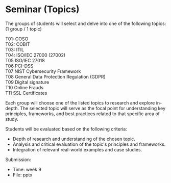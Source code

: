 
# Seminar (Topics)

The groups of students will select and delve into one of the following topics: (1 group / 1 topic)

T01: COSO  
T02: COBIT  
T03: ITIL  
T04: ISO/IEC 27000 (27002)  
T05	ISO/IEC 27018  
T06	PCI-DSS  
T07	NIST Cybersecurity Framework  
T08	General Data Protection Regulation (GDPR)  
T09	Digital signature   
T10	Online Frauds  
T11	SSL Certificates  

Each group will choose one of the listed topics to research and explore in-depth. The selected topic will serve as the focal point for understanding key principles, frameworks, and best practices related to that specific area of study.


Students will be evaluated based on the following criteria:  
- Depth of research and understanding of the chosen topic.  
- Analysis and critical evaluation of the topic's principles and frameworks.  
- Integration of relevant real-world examples and case studies.  

Submission:  
- Time: week 9
- File: pptx

